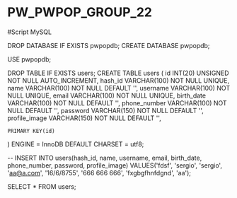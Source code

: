 # PW_PWPOP_GROUP_22

#Script MySQL

DROP DATABASE IF EXISTS pwpopdb;
CREATE DATABASE pwpopdb;

USE pwpopdb;



DROP TABLE IF EXISTS users;
CREATE TABLE users (
	id INT(20) UNSIGNED NOT NULL AUTO_INCREMENT,
    hash_id VARCHAR(100) NOT NULL UNIQUE,
    name VARCHAR(100) NOT NULL DEFAULT '',
    username VARCHAR(100) NOT NULL UNIQUE,
    email VARCHAR(100) NOT NULL UNIQUE,
    birth_date VARCHAR(100) NOT NULL DEFAULT '',
    phone_number VARCHAR(100) NOT NULL DEFAULT '',
    password VARCHAR(150) NOT NULL DEFAULT '',
    profile_image VARCHAR(150) NOT NULL DEFAULT '',

    PRIMARY KEY(id)
) ENGINE = InnoDB DEFAULT CHARSET = utf8;

-- INSERT INTO users(hash_id, name, username, email, birth_date, phone_number, password, profile_image) VALUES('fdsf', 'sergio', 'sergio', 'aa@a.com', '16/6/8755', '666 666 666', 'fxgbgfhnfdgnd', 'aa');

SELECT * FROM users;
